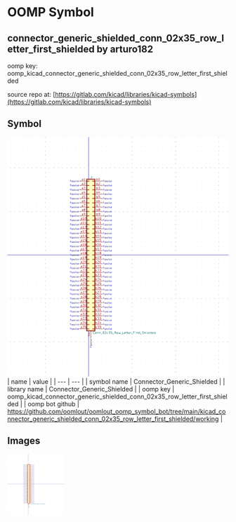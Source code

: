 # OOMP Symbol  
## connector_generic_shielded_conn_02x35_row_letter_first_shielded  by arturo182  
  
oomp key: oomp_kicad_connector_generic_shielded_conn_02x35_row_letter_first_shielded  
  
source repo at: [https://gitlab.com/kicad/libraries/kicad-symbols](https://gitlab.com/kicad/libraries/kicad-symbols)  
## Symbol  
  
[![working.png](working_600.png)](working.png)  
| name | value | 
| --- | --- | 
| symbol name | Connector_Generic_Shielded | 
| library name | Connector_Generic_Shielded | 
| oomp key | oomp_kicad_connector_generic_shielded_conn_02x35_row_letter_first_shielded | 
| oomp bot github | https://github.com/oomlout/oomlout_oomp_symbol_bot/tree/main/kicad_connector_generic_shielded_conn_02x35_row_letter_first_shielded/working | 
## Images  
  
[![working.png](working_140.png)](working.png)  
